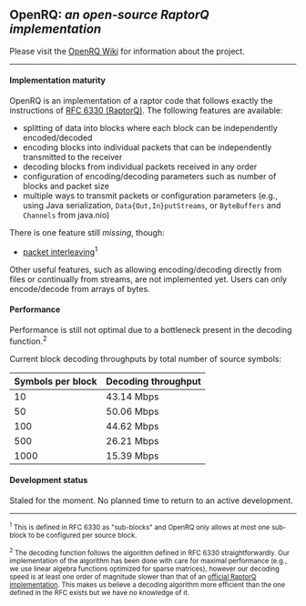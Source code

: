 ## OpenRQ: _an open-source RaptorQ implementation_

Please visit the [OpenRQ Wiki](https://github.com/openrq-team/OpenRQ/wiki) for information about the project.

---

#### Implementation maturity

OpenRQ is an implementation of a raptor code that follows exactly the instructions of [RFC 6330 (RaptorQ)](https://tools.ietf.org/html/rfc6330). The following features are available:
- splitting of data into blocks where each block can be independently encoded/decoded
- encoding blocks into individual packets that can be independently transmitted to the receiver
- decoding blocks from individual packets received in any order
- configuration of encoding/decoding parameters such as number of blocks and packet size
- multiple ways to transmit packets or configuration parameters (e.g., using Java serialization, ```Data{Out,In}putStreams```, or ```ByteBuffers``` and ```Channels``` from java.nio)

There is one feature still *missing*, though:
- [packet interleaving](https://en.wikipedia.org/wiki/Forward_error_correction#Interleaving)<sup>1</sup>

Other useful features, such as allowing encoding/decoding directly from files or continually from streams, are not implemented yet. Users can only encode/decode from arrays of bytes.

#### Performance

Performance is still not optimal due to a bottleneck present in the decoding function.<sup>2</sup>

Current block decoding throughputs by total number of source symbols:

| Symbols per block | Decoding throughput |
|:------------------|:--------------------|
| 10                | 43.14 Mbps |
| 50                | 50.06 Mbps |
| 100               | 44.62 Mbps |
| 500               | 26.21 Mbps |
| 1000              | 15.39 Mbps |

#### Development status

Staled for the moment. No planned time to return to an active development.

---

<sub><sup>1</sup> This is defined in RFC 6330 as "sub-blocks" and OpenRQ only allows at most one sub-block to be configured per source block.

<sub><sup>2</sup> The decoding function follows the algorithm defined in RFC 6330 straightforwardly. Our implementation of the algorithm has been done with care for maximal performance (e.g., we use linear algebra functions optimized for sparse matrices), however our decoding speed is at least one order of magnitude slower than that of an [official RaptorQ implementation](https://www.qualcomm.com/products/raptorq/evaluation-kit). This makes us believe a decoding algorithm more efficient than the one defined in the RFC exists but we have no knowledge of it.</sub>
